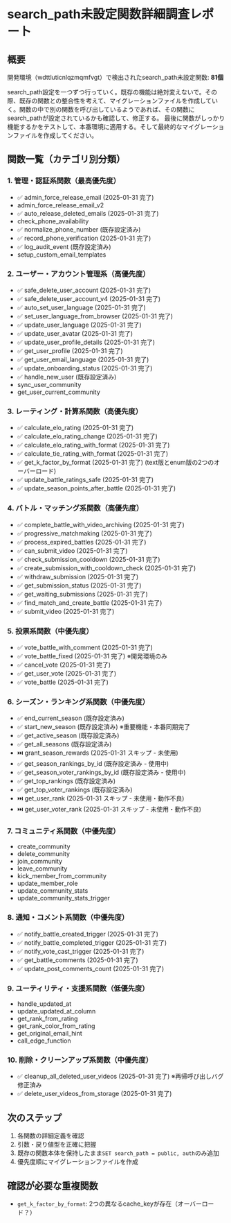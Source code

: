 # search_path未設定関数詳細調査レポート

## 概要
開発環境（wdttluticnlqzmqmfvgt）で検出されたsearch_path未設定関数: **81個**

search_path設定を一つずつ行っていく。既存の機能は絶対変えないで。その際、既存の関数との整合性を考えて、マイグレーションファイルを作成していく。関数の中で別の関数を呼び出しているようであれば、その関数にsearch_pathが設定されているかも確認して、修正する。
最後に関数がしっかり機能するかをテストして、本番環境に適用する。そして最終的なマイグレーションファイルを作成してください。

## 関数一覧（カテゴリ別分類）

### 1. 管理・認証系関数（最高優先度）
- ✅ admin_force_release_email (2025-01-31 完了)
- admin_force_release_email_v2
- ✅ auto_release_deleted_emails (2025-01-31 完了)
- check_phone_availability
- ✅ normalize_phone_number (既存設定済み)
- ✅ record_phone_verification (2025-01-31 完了)
- ✅ log_audit_event (既存設定済み)
- setup_custom_email_templates

### 2. ユーザー・アカウント管理系（高優先度）
- ✅ safe_delete_user_account (2025-01-31 完了)
- ✅ safe_delete_user_account_v4 (2025-01-31 完了)
- ✅ auto_set_user_language (2025-01-31 完了)
- ✅ set_user_language_from_browser (2025-01-31 完了)
- ✅ update_user_language (2025-01-31 完了)
- ✅ update_user_avatar (2025-01-31 完了)
- ✅ update_user_profile_details (2025-01-31 完了)
- ✅ get_user_profile (2025-01-31 完了)
- ✅ get_user_email_language (2025-01-31 完了)
- ✅ update_onboarding_status (2025-01-31 完了)
- ✅ handle_new_user (既存設定済み)
- sync_user_community
- get_user_current_community

### 3. レーティング・計算系関数（高優先度）
- ✅ calculate_elo_rating (2025-01-31 完了)
- ✅ calculate_elo_rating_change (2025-01-31 完了)
- ✅ calculate_elo_rating_with_format (2025-01-31 完了)
- ✅ calculate_tie_rating_with_format (2025-01-31 完了)
- ✅ get_k_factor_by_format (2025-01-31 完了) (text版とenum版の2つのオーバーロード)
- ✅ update_battle_ratings_safe (2025-01-31 完了)
- ✅ update_season_points_after_battle (2025-01-31 完了)

### 4. バトル・マッチング系関数（高優先度）
- ✅ complete_battle_with_video_archiving (2025-01-31 完了)
- ✅ progressive_matchmaking (2025-01-31 完了)
- ✅ process_expired_battles (2025-01-31 完了)
- ✅ can_submit_video (2025-01-31 完了)
- ✅ check_submission_cooldown (2025-01-31 完了)
- ✅ create_submission_with_cooldown_check (2025-01-31 完了)
- ✅ withdraw_submission (2025-01-31 完了)
- ✅ get_submission_status (2025-01-31 完了)
- ✅ get_waiting_submissions (2025-01-31 完了)
- ✅ find_match_and_create_battle (2025-01-31 完了)
- ✅ submit_video (2025-01-31 完了)

### 5. 投票系関数（中優先度）
- ✅ vote_battle_with_comment (2025-01-31 完了)
- ✅ vote_battle_fixed (2025-01-31 完了) ※開発環境のみ
- ✅ cancel_vote (2025-01-31 完了)
- ✅ get_user_vote (2025-01-31 完了)
- ✅ vote_battle (2025-01-31 完了)

### 6. シーズン・ランキング系関数（中優先度）
- ✅ end_current_season (既存設定済み)
- ✅ start_new_season (既存設定済み) ※重要機能・本番同期完了
- ✅ get_active_season (既存設定済み)
- ✅ get_all_seasons (既存設定済み)
- ⏭️ grant_season_rewards (2025-01-31 スキップ - 未使用)
- ✅ get_season_rankings_by_id (既存設定済み - 使用中)
- ✅ get_season_voter_rankings_by_id (既存設定済み - 使用中)
- ✅ get_top_rankings (既存設定済み)
- ✅ get_top_voter_rankings (既存設定済み)
- ⏭️ get_user_rank (2025-01-31 スキップ - 未使用・動作不良)
- ⏭️ get_user_voter_rank (2025-01-31 スキップ - 未使用・動作不良)

### 7. コミュニティ系関数（中優先度）
- create_community
- delete_community
- join_community
- leave_community
- kick_member_from_community
- update_member_role
- update_community_stats
- update_community_stats_trigger

### 8. 通知・コメント系関数（中優先度）
- ✅ notify_battle_created_trigger (2025-01-31 完了)
- ✅ notify_battle_completed_trigger (2025-01-31 完了)
- ✅ notify_vote_cast_trigger (2025-01-31 完了)
- ✅ get_battle_comments (2025-01-31 完了)
- ✅ update_post_comments_count (2025-01-31 完了)

### 9. ユーティリティ・支援系関数（低優先度）
- handle_updated_at
- update_updated_at_column
- get_rank_from_rating
- get_rank_color_from_rating
- get_original_email_hint
- call_edge_function

### 10. 削除・クリーンアップ系関数（中優先度）
- ✅ cleanup_all_deleted_user_videos (2025-01-31 完了) ※再帰呼び出しバグ修正済み
- ✅ delete_user_videos_from_storage (2025-01-31 完了)

## 次のステップ
1. 各関数の詳細定義を確認
2. 引数・戻り値型を正確に把握
3. 既存の関数本体を保持したまま`SET search_path = public, auth`のみ追加
4. 優先度順にマイグレーションファイルを作成

## 確認が必要な重複関数
- `get_k_factor_by_format`: 2つの異なるcache_keyが存在（オーバーロード？）
